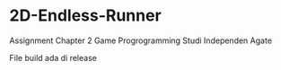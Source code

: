 # 2D-Endless-Runner
Assignment Chapter 2 Game Progrogramming Studi Independen Agate

File build ada di release
